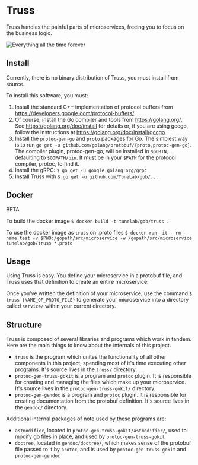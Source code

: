 # Truss

Truss handles the painful parts of microservices, freeing you to focus on the business logic.

![Everything all the time forever](http://i.imgur.com/FCmSUiQ.png)

## Install

Currently, there is no binary distribution of Truss, you must install from source.

To install this software, you must:

1. Install the standard C++ implementation of protocol buffers from https://developers.google.com/protocol-buffers/
2. Of course, install the Go compiler and tools from https://golang.org/. See https://golang.org/doc/install for details or, if you are using gccgo, follow the instructions at https://golang.org/doc/install/gccgo
4. Install the `protoc-gen-go` and `proto` packages for Go. The simplest way is to run `go get -u github.com/golang/protobuf/{proto,protoc-gen-go}`. The compiler plugin, protoc-gen-go, will be installed in `$GOBIN`, defaulting to `$GOPATH/bin`.  It must be in your `$PATH` for the protocol compiler, protoc, to find it.
5. Install the gRPC: `$ go get -u google.golang.org/grpc`
6. Install Truss with `$ go get -u github.com/TuneLab/gob/...`


## Docker

BETA

To build the docker image
`$ docker build -t tunelab/gob/truss .`

To use the docker image as `truss` on .proto files
`$ docker run -it --rm --name test -v $PWD:/gopath/src/microservice -w /gopath/src/microservice tunelab/gob/truss *.proto`

## Usage

Using Truss is easy. You define your microservice in a protobuf file, and Truss
uses that definition to create an entire microservice.

Once you've written the definition of your microservice, use the command `$ truss
{NAME_OF_PROTO_FILE}` to generate your microservice into a directory called
`service/` within your current directory.

<!--
TODO: Add example here of proto file, and the steps to create a microservice from it.
   -->

## Structure

Truss is composed of several libraries and programs which work in tandem. Here
are the main things to know about the internals of this project.

- `truss` is the program which unites the functionality of all other components in this project, spending most of it's time executing other programs. It's source lives in the `truss/` directory.
- `protoc-gen-truss-gokit` is a program and `protoc` plugin. It is responsible for creating and managing the files which make up your microservice. It's source lives in the `protoc-gen-truss-gokit/` directory.
- `protoc-gen-gendoc` is a program and `protoc` plugin. It is responsible for creating documentation from the protobuf definition. It's source lives in the `gendoc/` directory.

Additional internal packages of note used by these programs are:

- `astmodifier`, located in `protoc-gen-truss-gokit/astmodifier/`, used to modify go files in place, and used by `protoc-gen-truss-gokit`
- `doctree`, located in `gendoc/doctree/`, which makes sense of the protobuf file passed to it by `protoc`, and is used by `protoc-gen-truss-gokit` and `protoc-gen-gendoc`


